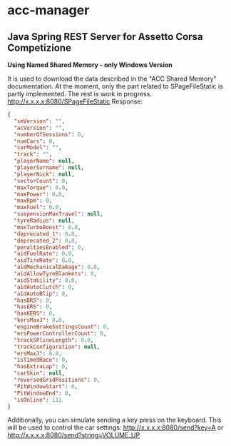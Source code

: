 # acc-manager
## Java Spring REST Server for Assetto Corsa Competizione ##
**Using Named Shared Memory - only Windows Version**

It is used to download the data described in the "ACC Shared Memory" documentation. At the moment, only the part related to SPageFileStatic is partly implemented. The rest is work in progress.
http://x.x.x.x:8080/SPageFileStatic
Response:
```json
{
  "smVersion": "",
  "acVersion": "",
  "numberOfSessions": 0,
  "numCars": 0,
  "carModel": "",
  "track": "",
  "playerName": null,
  "playerSurname": null,
  "playerNick": null,
  "sectorCount": 0,
  "maxTorque": 0.0,
  "maxPower": 0.0,
  "maxRpm": 0,
  "maxFuel": 0.0,
  "suspensionMaxTravel": null,
  "tyreRadius": null,
  "maxTurboBoost": 0.0,
  "deprecated_1": 0.0,
  "deprecated_2": 0.0,
  "penaltiesEnabled": 0,
  "aidFuelRate": 0.0,
  "aidTireRate": 0.0,
  "aidMechanicalDamage": 0.0,
  "aidAllowTyreBlankets": 0,
  "aidStability": 0.0,
  "aidAutoClutch": 0,
  "aidAutoBlip": 0,
  "hasDRS": 0,
  "hasERS": 0,
  "hasKERS": 0,
  "kersMaxJ": 0.0,
  "engineBrakeSettingsCount": 0,
  "ersPowerControllerCount": 0,
  "trackSPlineLength": 0.0,
  "trackConfiguration": null,
  "ersMaxJ": 0.0,
  "isTimedRace": 0,
  "hasExtraLap": 0,
  "carSkin": null,
  "reversedGridPositions": 0,
  "PitWindowStart": 0,
  "PitWindowEnd": 0,
  "isOnline": 111
}
```

Additionally, you can simulate sending a key press on the keyboard. This will be used to control the car settings:
http://x.x.x.x:8080/send?key=A
or
http://x.x.x.x:8080/send?string=VOLUME_UP
